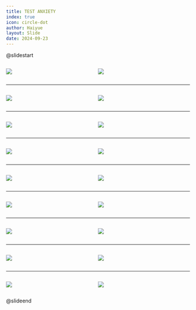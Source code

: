 ```yaml
---
title: TEST ANXIETY
index: true
icon: circle-dot
author: Haiyue
layout: Slide
date: 2024-09-23
---
```

 
@slidestart

<div style="display:flex">
<div style="flex:1">

![](https://raw.githubusercontent.com/yclord/reading/refs/heads/master/english/Level-V/TEST%20ANXIETY/001.webp)
</div>
<div style="flex:1">

![](https://raw.githubusercontent.com/yclord/reading/refs/heads/master/english/Level-V/TEST%20ANXIETY/002.webp)
</div>
</div>

---

<div style="display:flex">
<div style="flex:1">

![](https://raw.githubusercontent.com/yclord/reading/refs/heads/master/english/Level-V/TEST%20ANXIETY/003.webp)
</div>
<div style="flex:1">

![](https://raw.githubusercontent.com/yclord/reading/refs/heads/master/english/Level-V/TEST%20ANXIETY/004.webp)
</div>
</div>

---

<div style="display:flex">
<div style="flex:1">

![](https://raw.githubusercontent.com/yclord/reading/refs/heads/master/english/Level-V/TEST%20ANXIETY/005.webp)
</div>
<div style="flex:1">

![](https://raw.githubusercontent.com/yclord/reading/refs/heads/master/english/Level-V/TEST%20ANXIETY/006.webp)
</div>
</div>

---

<div style="display:flex">
<div style="flex:1">

![](https://raw.githubusercontent.com/yclord/reading/refs/heads/master/english/Level-V/TEST%20ANXIETY/007.webp)
</div>
<div style="flex:1">

![](https://raw.githubusercontent.com/yclord/reading/refs/heads/master/english/Level-V/TEST%20ANXIETY/008.webp)
</div>
</div>

---

<div style="display:flex">
<div style="flex:1">

![](https://raw.githubusercontent.com/yclord/reading/refs/heads/master/english/Level-V/TEST%20ANXIETY/009.webp)
</div>
<div style="flex:1">

![](https://raw.githubusercontent.com/yclord/reading/refs/heads/master/english/Level-V/TEST%20ANXIETY/010.webp)
</div>
</div>

---

<div style="display:flex">
<div style="flex:1">

![](https://raw.githubusercontent.com/yclord/reading/refs/heads/master/english/Level-V/TEST%20ANXIETY/011.webp)
</div>
<div style="flex:1">

![](https://raw.githubusercontent.com/yclord/reading/refs/heads/master/english/Level-V/TEST%20ANXIETY/012.webp)
</div>
</div>

---

<div style="display:flex">
<div style="flex:1">

![](https://raw.githubusercontent.com/yclord/reading/refs/heads/master/english/Level-V/TEST%20ANXIETY/013.webp)
</div>
<div style="flex:1">

![](https://raw.githubusercontent.com/yclord/reading/refs/heads/master/english/Level-V/TEST%20ANXIETY/014.webp)
</div>
</div>

---

<div style="display:flex">
<div style="flex:1">

![](https://raw.githubusercontent.com/yclord/reading/refs/heads/master/english/Level-V/TEST%20ANXIETY/015.webp)
</div>
<div style="flex:1">

![](https://raw.githubusercontent.com/yclord/reading/refs/heads/master/english/Level-V/TEST%20ANXIETY/016.webp)
</div>
</div>

---

<div style="display:flex">
<div style="flex:1">

![](https://raw.githubusercontent.com/yclord/reading/refs/heads/master/english/Level-V/TEST%20ANXIETY/017.webp)
</div>
<div style="flex:1">

![](https://raw.githubusercontent.com/yclord/reading/refs/heads/master/english/Level-V/TEST%20ANXIETY/018.webp)
</div>
</div>

@slideend